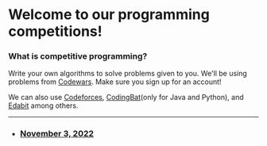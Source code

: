 # Welcome to our programming competitions!

### What is competitive programming?

Write your own algorithms to solve problems given to you. We'll be using problems from [Codewars](https://www.codewars.com/). Make sure you sign up for an account!

We can also use [Codeforces](https://codeforces.com/), [CodingBat](https://codingbat.com/java)(only for Java and Python), and [Edabit](https://codingbat.com/java) among others.

---

-   ### [November 3, 2022](nov-3-2022)
